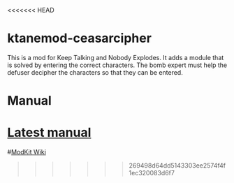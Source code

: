 <<<<<<< HEAD
# ktanemod-ceasarcipher
This is a mod for Keep Talking and Nobody Explodes. It adds a module that is solved by entering the correct characters. The bomb expert must help the defuser decipher the characters so that they can be entered.

# Manual
<a href="https://rawgit.com/timtmok/ktanemod-math/master/Manual/Math.html">Latest manual</a>
=======
#[ModKit Wiki](../../wiki)
>>>>>>> 269498d64dd5143303ee2574f4f1ec320083d6f7
